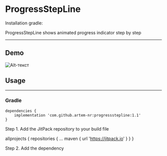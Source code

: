 # ProgressStepLine
Installation gradle: 

ProgressStepLine shows animated progress indicator step by step

____

## Demo

![Alt-текст](https://user-images.githubusercontent.com/35424407/101927649-c72b8600-3be5-11eb-8f29-784c8865f0c0.gif "Img")

## Usage
____

### Gradle

```
dependencies {
    implementation 'com.github.artem-nr:progressstepline:1.1'
}
```

 Step 1. Add the JitPack repository to your build file
 
 allprojects {
		repositories {
			...
			maven { url 'https://jitpack.io' }
		}
	}
	
Step 2. Add the dependency


